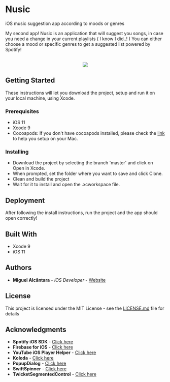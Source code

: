 # Nusic
iOS music suggestion app according to moods or genres

My second app! Nusic is an application that will suggest you songs, in case you need a change in your current playlists ( I know I did..! )
You can either choose a mood or specific genres to get a suggested list powered by Spotify!
<br /><br />
<p align="center"><img src="https://media.giphy.com/media/l1JohRRNDAzDvgSAw/giphy.gif"></img></p>

## Getting Started

These instructions will let you download the project, setup and run it on your local machine, using Xcode.

### Prerequisites

* iOS 11
* Xcode 9
* Cocoapods: If you don't have cocoapods installed, please check the [link](https://cocoapods.org/#install) to help you setup  on your Mac.

### Installing

* Download the project by selecting the branch 'master' and click on Open in Xcode.
* When prompted, set the folder where you want to save and click Clone.
* Clean and build the project
* Wait for it to install and open the .xcworkspace file.


## Deployment

After following the install instructions, run the project and the app should open correctly!

## Built With

* Xcode 9
* iOS 11

## Authors

* **Miguel Alcântara** - *iOS Developer* - [Website](https://miguel-alcantara.com)

## License

This project is licensed under the MIT License - see the [LICENSE.md](LICENSE.md) file for details

## Acknowledgments

* **Spotify iOS SDK** - [Click here](https://github.com/spotify/ios-sdk)
* **Firebase for iOS** - [Click here](https://firebase.google.com/)
* **YouTube iOS Player Helper** - [Click here](https://github.com/youtube/youtube-ios-player-helper)
* **Koloda** - [Click here](https://github.com/Yalantis/Koloda)
* **PopupDialog** - [Click here](https://github.com/Orderella/PopupDialog)
* **SwiftSpinner** - [Click here](https://github.com/icanzilb/SwiftSpinner)
* **TwicketSegmentedControl** - [Click here](https://github.com/twicketapp/TwicketSegmentedControl)

